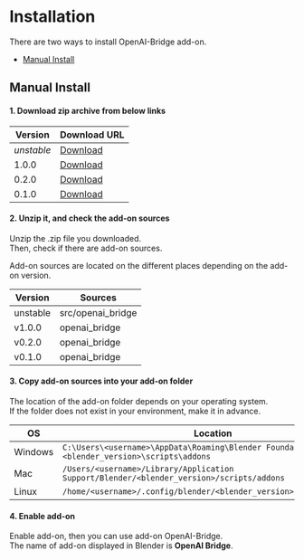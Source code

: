 <!-- markdownlint-disable MD024 -->

# Installation

There are two ways to install OpenAI-Bridge add-on.

* [Manual Install](#manual-install)

## Manual Install

<!-- markdownlint-disable-next-line MD001 -->
#### 1. Download zip archive from below links

|Version|Download URL|
|---|---|
|*unstable*|[Download](https://github.com/nutti/OpenAI-Bridge/archive/refs/heads/main.zip)|
|1.0.0|[Download](https://github.com/nutti/OpenAI-Bridge/releases/tag/v1.0.0)|
|0.2.0|[Download](https://github.com/nutti/OpenAI-Bridge/releases/tag/v0.2.0)|
|0.1.0|[Download](https://github.com/nutti/OpenAI-Bridge/releases/tag/v0.1.0)|

#### 2. Unzip it, and check the add-on sources

Unzip the .zip file you downloaded.  
Then, check if there are add-on sources.

Add-on sources are located on the different places depending on the add-on version.

|Version|Sources|
|---|---|
|unstable|src/openai_bridge|
|v1.0.0|openai_bridge|
|v0.2.0|openai_bridge|
|v0.1.0|openai_bridge|

#### 3. Copy add-on sources into your add-on folder

The location of the add-on folder depends on your operating system.  
If the folder does not exist in your environment, make it in advance.

|OS|Location|
|---|---|
|Windows|`C:\Users\<username>\AppData\Roaming\Blender Foundation\Blender\<blender_version>\scripts\addons`|
|Mac|`/Users/<username>/Library/Application Support/Blender/<blender_version>/scripts/addons`|
|Linux|`/home/<username>/.config/blender/<blender_version>/scripts/addons`|

#### 4. Enable add-on

Enable add-on, then you can use add-on OpenAI-Bridge.  
The name of add-on displayed in Blender is **OpenAI Bridge**.

